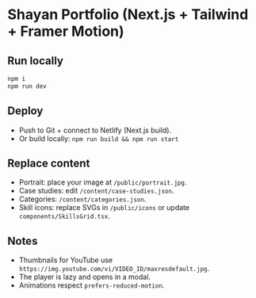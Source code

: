 # Shayan Portfolio (Next.js + Tailwind + Framer Motion)

## Run locally
```bash
npm i
npm run dev
```

## Deploy
- Push to Git + connect to Netlify (Next.js build).
- Or build locally: `npm run build && npm run start`

## Replace content
- Portrait: place your image at `/public/portrait.jpg`.
- Case studies: edit `/content/case-studies.json`.
- Categories: `/content/categories.json`.
- Skill icons: replace SVGs in `/public/icons` or update `components/SkillsGrid.tsx`.

## Notes
- Thumbnails for YouTube use `https://img.youtube.com/vi/VIDEO_ID/maxresdefault.jpg`.
- The player is lazy and opens in a modal.
- Animations respect `prefers-reduced-motion`.

